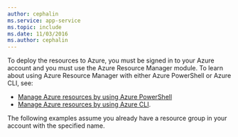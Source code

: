 ```yaml
---
author: cephalin
ms.service: app-service
ms.topic: include
ms.date: 11/03/2016
ms.author: cephalin
---
```


To deploy the resources to Azure, you must be signed in to your Azure account and you must use the Azure Resource Manager module. To learn about using Azure Resource Manager with either Azure PowerShell or Azure CLI, 
see:

* [Manage Azure resources by using Azure PowerShell](../articles/azure-resource-manager/manage-resources-powershell.md)
* [Manage Azure resources by using Azure CLI](../articles/azure-resource-manager/manage-resources-cli.md).

The following examples assume you already have a resource group in your account with the specified name. 


